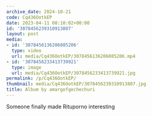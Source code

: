 ```yaml
---
archive_date: 2024-10-21
code: Cq436OotkEP
date: 2023-04-11 08:10:02+00:00
id: '3078456239310913807'
layout: post
media:
- id: '3078456136206085206'
  type: video
  url: media/Cq436OotkEP/3078456136206085206.mp4
- id: '3078456233413739921'
  type: image
  url: media/Cq436OotkEP/3078456233413739921.jpg
permalink: /p/Cq436OotkEP/
thumbnail: media/Cq436OotkEP/3078456239310913807.jpg
title: Album by amargofgechechuri
---
```


Someone finally made Rituporno interesting